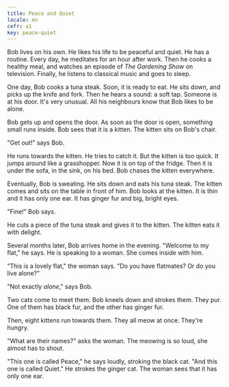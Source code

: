 ```yaml
---
title: Peace and Quiet
locale: en
cefr: a1
key: peace-quiet
---
```


Bob lives on his own. He likes his life to be peaceful and quiet. He has a routine. Every day, he meditates for an hour after work. Then he cooks a healthy meal, and watches an episode of *The Gardening Show* on television. Finally, he listens to classical music and goes to sleep.

One day, Bob cooks a tuna steak. Soon, it is ready to eat. He sits down, and picks up the knife and fork. Then he hears a sound: a soft tap. Someone is at his door. It's very unusual. All his neighbours know that Bob likes to be alone.

Bob gets up and opens the door. As soon as the door is open, something small runs inside. Bob sees that it is a kitten. The kitten sits on Bob's chair.

"Get out!" says Bob.

He runs towards the kitten. He tries to catch it. But the kitten is too quick. It jumps around like a grasshopper. Now it is on top of the fridge. Then it is under the sofa, in the sink, on his bed. Bob chases the kitten everywhere.

Eventually, Bob is sweating. He sits down and eats his tuna steak. The kitten comes and sits on the table in front of him. Bob looks at the kitten. It is thin and it has only one ear. It has ginger fur and big, bright eyes.

"Fine!" Bob says.

He cuts a piece of the tuna steak and gives it to the kitten. The kitten eats it with delight.

Several months later, Bob arrives home in the evening. "Welcome to my flat," he says. He is speaking to a woman. She comes inside with him.

"This is a lovely flat," the woman says. "Do you have flatmates? Or do you live alone?"

"Not exactly *alone*," says Bob.

Two cats come to meet them. Bob kneels down and strokes them. They pur. One of them has black fur, and the other has ginger fur.

Then, eight kittens run towards them. They all meow at once. They're hungry.

"What are their names?" asks the woman. The meowing is so loud, she almost has to shout.

"This one is called Peace," he says loudly, stroking the black cat. "And this one is called Quiet." He strokes the ginger cat. The woman sees that it has only one ear.